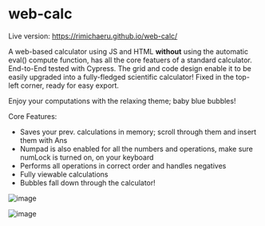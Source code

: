 # web-calc

Live version: https://rimichaeru.github.io/web-calc/

A web-based calculator using JS and HTML **without** using the automatic eval() compute function, has all the core featuers of a standard calculator. 
End-to-End tested with Cypress.
The grid and code design enable it to be easily upgraded into a fully-fledged scientific calculator! Fixed in the top-left corner, ready for easy export.

Enjoy your computations with the relaxing theme; baby blue bubbles!

Core Features:
 - Saves your prev. calculations in memory; scroll through them and insert them with Ans
 - Numpad is also enabled for all the numbers and operations, make sure numLock is turned on, on your keyboard
 - Performs all operations in correct order and handles negatives
 - Fully viewable calculations
 - Bubbles fall down through the calculator!

![image](https://user-images.githubusercontent.com/63876944/118998203-28b80380-b981-11eb-9b0d-d99edd3620e9.png)

![image](https://user-images.githubusercontent.com/63876944/118998441-5c932900-b981-11eb-924a-80a3e2a474ec.png)
